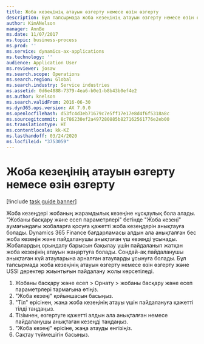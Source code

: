 ```yaml
---
title: Жоба кезеңінің атауын өзгерту немесе өзін өзгерту
description: Бұл тапсырмада жоба кезеңінің атауын өзгерту немесе өзін өзгерту жолы көрсетіледі.
author: KimANelson
manager: AnnBe
ms.date: 11/07/2017
ms.topic: business-process
ms.prod: ''
ms.service: dynamics-ax-applications
ms.technology: ''
audience: Application User
ms.reviewer: josaw
ms.search.scope: Operations
ms.search.region: Global
ms.search.industry: Service industries
ms.assetid: 0d6e4888-7379-4ea6-b0e1-b8b43b0ef4e2
ms.author: knelson
ms.search.validFrom: 2016-06-30
ms.dyn365.ops.version: AX 7.0.0
ms.openlocfilehash: d53fc4d3eb71679c7e5ff17e17e8d4f6f5318a8c
ms.sourcegitcommit: 8c786230ef2a497280885b827162561776e2eb00
ms.translationtype: HT
ms.contentlocale: kk-KZ
ms.lasthandoff: 03/24/2020
ms.locfileid: "3753059"
---
```

# <a name="rename-or-modify-a-project-stage"></a>Жоба кезеңінің атауын өзгерту немесе өзін өзгерту

[!include [task guide banner](../../includes/task-guide-banner.md)]

Жоба кезеңдері жобаның жарамдылық кезеңіне нұсқаулық бола алады. "Жобаны басқару және есеп параметрлері" бетінде "Жоба кезеңі" аумағындағы жобаларға қосуға қажетті жоба кезеңдерін анықтауға болады. Dynamics 365 Finance бағдарламасы алдын ала анықталған бес жоба кезеңін және пайдаланушы анықтаған үш кезеңді ұсынады. Жобалардың орындалу барысын бақылау үшін пайдаланып жатқан жоба кезеңінің атауын жаңартуға болады. Сондай-ақ пайдаланушы анықтаған күй атауларына арналған атауларды ұсынуға болады. Бұл тапсырмада жоба кезеңінің атауын өзгерту немесе өзін өзгерту және USSI деректер жиынтығын пайдалану жолы көрсетіледі.

1. Жобаны басқару және есеп > Орнату > жобаны басқару және есеп параметрлері тармағына өтіңіз.
2. "Жоба кезеңі" қойыншасын басыңыз.
3. "Тіл" өрісінен, жаңа жоба кезеңінің атауы үшін пайдалануға қажетті тілді таңдаңыз.
4. Тізімнен, өзгертуге қажетті алдын ала анықталған немесе пайдаланушы анықтаған кезеңді таңдаңыз. 
5. "Жоба кезеңі" өрісіне, жаңа атауды енгізіңіз.
6. Сақтау түймешігін басыңыз.
